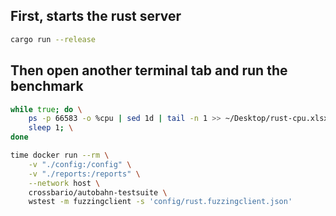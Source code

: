## First, starts the rust server
```zsh
cargo run --release
```

## Then open another terminal tab and run the benchmark
```zsh
while true; do \
    ps -p 66583 -o %cpu | sed 1d | tail -n 1 >> ~/Desktop/rust-cpu.xlsx; \
    sleep 1; \
done
```

```zsh
time docker run --rm \
    -v "./config:/config" \
    -v "./reports:/reports" \
    --network host \
    crossbario/autobahn-testsuite \
    wstest -m fuzzingclient -s 'config/rust.fuzzingclient.json'
```